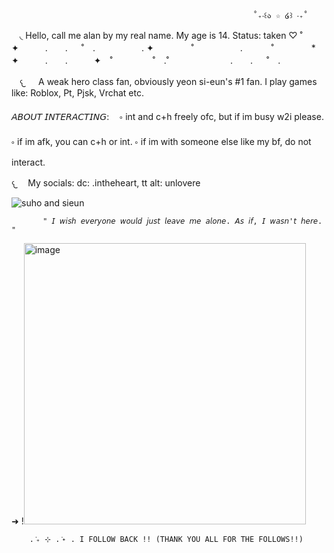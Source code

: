                                                           ˚₊‧꒰ა ☆ ໒꒱ ‧₊˚
 ㅤ◟ Hello, call me alan by my real name. My age is 14. Status: taken ♡
                                                      ˚　　　　  ✦　　　.　　. 　 ˚　.　　　　　 . ✦　　　 　˚　　　　 
　.   　　˚　　 　　*　　 　　✦　　　.　　.　　　✦　˚ 　　　　 ˚　.˚　　　　　　　.　　. 　 ˚　.　　　　 　　 　　　　        　　  
                                                             
ㅤ𐔌 ㅤ A weak hero class fan, obviously yeon si-eun's #1 fan.
     I play games like: Roblox, Pt, Pjsk, Vrchat etc.


   𝘈𝘉𝘖𝘜𝘛 𝘐𝘕𝘛𝘌𝘙𝘈𝘊𝘛𝘐𝘕𝘎:
   ㅤ༚ int and c+h freely ofc, but if im busy w2i please.
      ༚ if im afk, you can c+h or int. 
      ༚ if im with someone else like my bf, do not interact.


   
  𐔌ㅤ  My socials: dc: .intheheart, tt alt: unlovere
  








![suho and sieun](https://github.com/user-attachments/assets/303cc16c-9eb8-4867-b85c-167ac0cb89c1)





  






           " 𝘐 𝘸𝘪𝘴𝘩 𝘦𝘷𝘦𝘳𝘺𝘰𝘯𝘦 𝘸𝘰𝘶𝘭𝘥 𝘫𝘶𝘴𝘵 𝘭𝘦𝘢𝘷𝘦 𝘮𝘦 𝘢𝘭𝘰𝘯𝘦. 𝘈𝘴 𝘪𝘧, 𝘐 𝘸𝘢𝘴𝘯'𝘵 𝘩𝘦𝘳𝘦. "
➜
 !<img width="451" height="450" alt="image" src="https://github.com/user-attachments/assets/aa1e4d47-0d66-4341-9c9e-6b2229149175" />


 




        . ݁₊ ⊹ . ݁˖ . I FOLLOW BACK !! (THANK YOU ALL FOR THE FOLLOWS!!)
